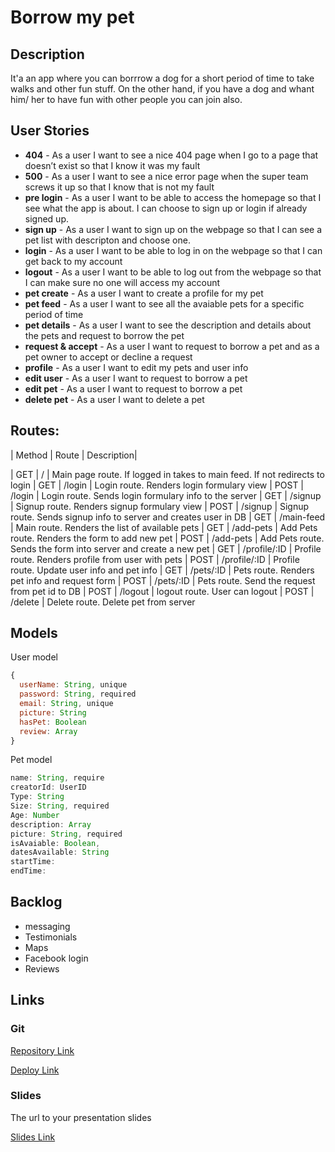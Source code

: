 # Borrow my pet

## Description

It'a an app where you can borrrow a dog for a short period of time to take walks and other fun stuff. On the other hand, if you have a dog and whant him/ her to have fun with other people you can join also.

## User Stories

- **404** - As a user I want to see a nice 404 page when I go to a page that doesn’t exist so that I know it was my fault
- **500** - As a user I want to see a nice error page when the super team screws it up so that I know that is not my fault
- **pre login** - As a user I want to be able to access the homepage so that I see what the app is about. I can choose to sign up or login if already signed up.
- **sign up** - As a user I want to sign up on the webpage so that I can see a pet list with descripton and choose one.
- **login** - As a user I want to be able to log in on the webpage so that I can get back to my account
- **logout** - As a user I want to be able to log out from the webpage so that I can make sure no one will access my account
- **pet create** - As a user I want to create a profile for my pet
- **pet feed** - As a user I want to see all the avaiable pets for a specific period of time
- **pet details** - As a user I want to see the description and details about the pets and request to borrow the pet
- **request & accept** - As a user I want to request to borrow a pet and as a pet owner to accept or decline a request
- **profile** - As a user I want to edit my pets and user info
- **edit user** - As a user I want to request to borrow a pet
- **edit pet** - As a user I want to request to borrow a pet
- **delete pet** - As a user I want to delete a pet

## Routes:

| Method | Route | Description|

| GET  | /     | Main page route. If logged in takes to main feed. If not redirects to login 
| GET  | /login | Login route. Renders login formulary view
| POST | /login | Login route. Sends login formulary info to the server
| GET | /signup | Signup route. Renders signup formulary view
| POST | /signup | Signup route. Sends signup info to server and creates user in DB
| GET | /main-feed | Main route. Renders the list of available  pets
| GET | /add-pets | Add Pets route. Renders the form to add new pet
| POST | /add-pets | Add Pets route. Sends the form into server and create a new pet
| GET | /profile/:ID | Profile route. Renders profile from user with pets
| POST | /profile/:ID | Profile route. Update user info and pet info
| GET | /pets/:ID | Pets route. Renders pet info and request  form
| POST | /pets/:ID | Pets route. Send the request from pet id to DB
| POST | /logout | logout route. User can logout 
| POST | /delete | Delete route. Delete pet from server





## Models

User model

```javascript
{
  userName: String, unique
  password: String, required
  email: String, unique
  picture: String
  hasPet: Boolean
  review: Array
}

```

Pet model

```javascript
name: String, require
creatorId: UserID
Type: String
Size: String, required
Age: Number
description: Array
picture: String, required
isAvaiable: Boolean,
datesAvailable: String
startTime: 
endTime: 
```




## Backlog

- messaging
- Testimonials
- Maps
- Facebook login
- Reviews

## Links

### Git



[Repository Link](http://github.com)

[Deploy Link](http://heroku.com)

### Slides

The url to your presentation slides

[Slides Link](http://slides.com)